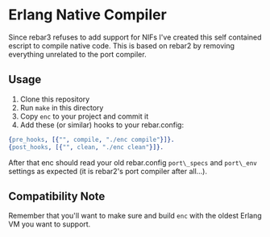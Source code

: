 # Erlang Native Compiler

Since rebar3 refuses to add support for NIFs I've created this self contained escript to compile native code. This is based on rebar2 by removing everything unrelated to the port compiler.

## Usage

1. Clone this repository
1. Run `make` in this directory
1. Copy `enc` to your project and commit it
1. Add these (or similar) hooks to your rebar.config:

```erlang
{pre_hooks, [{"", compile, "./enc compile"}]}.
{post_hooks, [{"", clean, "./enc clean"}]}.
```

After that enc should read your old rebar.config `port\_specs` and `port\_env` settings as expected (it is rebar2's port compiler after all...).

## Compatibility Note

Remember that you'll want to make sure and build `enc` with the oldest Erlang VM you want to support.
